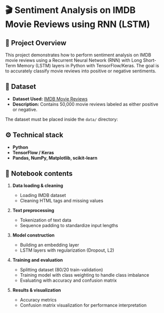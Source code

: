 # 🎬 Sentiment Analysis on IMDB Movie Reviews using RNN (LSTM)

## 🚀 Project Overview

This project demonstrates how to perform sentiment analysis on IMDB movie reviews using a Recurrent Neural Network (RNN) with Long Short-Term Memory (LSTM) layers in Python with TensorFlow/Keras. The goal is to accurately classify movie reviews into positive or negative sentiments.

## 📌 Dataset

- **Dataset Used:** [IMDB Movie Reviews](https://www.kaggle.com/datasets/lakshmi25npathi/imdb-dataset-of-50k-movie-reviews)
- **Description:** Contains 50,000 movie reviews labeled as either positive or negative.

The dataset must be placed inside the `data/` directory:

## ⚙️ Technical stack

- **Python**
- **TensorFlow / Keras**
- **Pandas, NumPy, Matplotlib, scikit-learn**

## 📖 Notebook contents

1. **Data loading & cleaning**
   - Loading IMDB dataset
   - Cleaning HTML tags and missing values

2. **Text preprocessing**
   - Tokenization of text data
   - Sequence padding to standardize input lengths

3. **Model construction**
   - Building an embedding layer
   - LSTM layers with regularization (Dropout, L2)

4. **Training and evaluation**
   - Splitting dataset (80/20 train-validation)
   - Training model with class weighting to handle class imbalance
   - Evaluating with accuracy and confusion matrix

5. **Results & visualization**
   - Accuracy metrics
   - Confusion matrix visualization for performance interpretation
